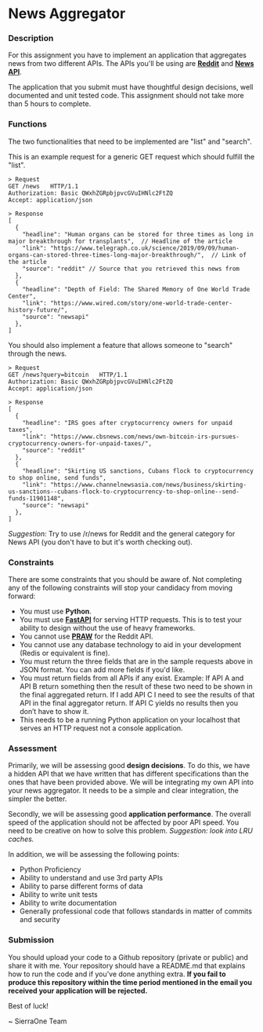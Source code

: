 # News Aggregator

### Description 
For this assignment you have to implement an application that aggregates news from two different APIs. The APIs you'll be using are [**Reddit**](https://www.reddit.com/dev/api/ "Reddit") and [**News API**](https://newsapi.org/ "News API").

The application that you submit must have thoughtful design decisions, well documented and unit tested code. This assignment should not take more than 5 hours to complete.

### Functions
The two functionalities that need to be implemented are "list" and "search".

This is an example request for a generic GET request which should fulfill the "list".

```
> Request
GET /news   HTTP/1.1
Authorization: Basic QWxhZGRpbjpvcGVuIHNlc2FtZQ
Accept: application/json

> Response
[
  {
    "headline": "Human organs can be stored for three times as long in major breakthrough for transplants",  // Headline of the article
    "link": "https://www.telegraph.co.uk/science/2019/09/09/human-organs-can-stored-three-times-long-major-breakthrough/",  // Link of the article
    "source": "reddit" // Source that you retrieved this news from
  },
  {
    "headline": "Depth of Field: The Shared Memory of One World Trade Center",
    "link": "https://www.wired.com/story/one-world-trade-center-history-future/",
    "source": "newsapi"
  },
]
```

You should also implement a feature that allows someone to "search" through the news.

```
> Request
GET /news?query=bitcoin   HTTP/1.1
Authorization: Basic QWxhZGRpbjpvcGVuIHNlc2FtZQ
Accept: application/json

> Response
[
  {
    "headline": "IRS goes after cryptocurrency owners for unpaid taxes",
    "link": "https://www.cbsnews.com/news/own-bitcoin-irs-pursues-cryptocurrency-owners-for-unpaid-taxes/",
    "source": "reddit"
  },
  {
    "headline": "Skirting US sanctions, Cubans flock to cryptocurrency to shop online, send funds",
    "link": "https://www.channelnewsasia.com/news/business/skirting-us-sanctions--cubans-flock-to-cryptocurrency-to-shop-online--send-funds-11901148",
    "source": "newsapi"
  },
]
```

*Suggestion:* Try to use /r/news for Reddit and the general category for News API (you don't have to but it's worth checking out).

### Constraints
There are some constraints that you should be aware of. Not completing any of the following constraints will stop your candidacy from moving forward:
- You must use **Python**. 
- You must use [**FastAPI**](https://github.com/tiangolo/fastapi) for serving HTTP requests. This is to test your ability to design without the use of heavy frameworks.
- You cannot use [**PRAW**](https://github.com/praw-dev/praw) for the Reddit API.
- You cannot use any database technology to aid in your development (Redis or equivalent is fine).
- You must return the three fields that are in the sample requests above in JSON format. You can add more fields if you'd like.
- You must return fields from all APIs if any exist. Example: If API A and API B return something then the result of these two need to be shown in the final aggregated return. If I add API C I need to see the results of that API in the final aggregator return. If API C yields no results then you don’t have to show it.
- This needs to be a running Python application on your localhost that serves an HTTP request not a console application.

### Assessment
Primarily, we will be assessing good **design decisions**. To do this, we have a hidden API that we have written that has different specifications than the ones that have been provided above. We will be integrating my own API into your news aggregator. It needs to be a simple and clear integration, the simpler the better.

Secondly, we will be assessing good **application performance**. The overall speed of the application should not be affected by poor API speed. You need to be creative on how to solve this problem. *Suggestion: look into LRU caches.*

In addition, we will be assessing the following points:
- Python Proficiency
- Ability to understand and use 3rd party APIs
- Ability to parse different forms of data
- Ability to write unit tests
- Ability to write documentation
- Generally professional code that follows standards in matter of commits and security

### Submission
You should upload your code to a Github repository (private or public) and share it with me. Your repository should have a README.md that explains how to run the code and if you’ve done anything extra. **If you fail to produce this repository within the time period mentioned in the email you received your application will be rejected.**

Best of luck!

~ SierraOne Team

